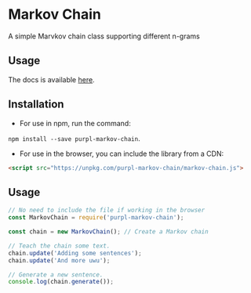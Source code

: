 # Markov Chain

A simple Marvkov chain class supporting different n-grams


## Usage


The docs is available [here](https://purplnay.github.io/markov-chain/MarkovChain.html).


## Installation

- For use in npm, run the command:

`npm install --save purpl-markov-chain`.


- For use in the browser, you can include the library from a CDN:

```html
<script src="https://unpkg.com/purpl-markov-chain/markov-chain.js">
```


## Usage

```javascript
// No need to include the file if working in the browser
const MarkovChain = require('purpl-markov-chain');

const chain = new MarkovChain(); // Create a Markov chain

// Teach the chain some text.
chain.update('Adding some sentences');
chain.update('And more uwu');

// Generate a new sentence.
console.log(chain.generate());
```
